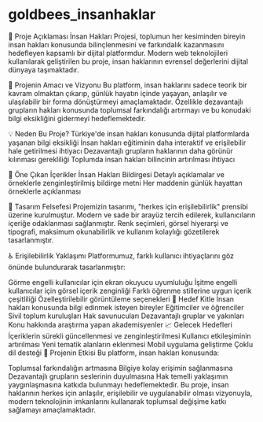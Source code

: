 # goldbees_insanhaklar

📝 Proje Açıklaması
İnsan Hakları Projesi, toplumun her kesiminden bireyin insan hakları konusunda bilinçlenmesini ve farkındalık kazanmasını hedefleyen kapsamlı bir dijital platformdur. Modern web teknolojileri kullanılarak geliştirilen bu proje, insan haklarının evrensel değerlerini dijital dünyaya taşımaktadır.

🎯 Projenin Amacı ve Vizyonu
Bu platform, insan haklarını sadece teorik bir kavram olmaktan çıkarıp, günlük hayatın içinde yaşayan, anlaşılır ve ulaşılabilir bir forma dönüştürmeyi amaçlamaktadır. Özellikle dezavantajlı grupların hakları konusunda toplumsal farkındalığı artırmayı ve bu konudaki bilgi eksikliğini gidermeyi hedeflemektedir.

💡 Neden Bu Proje?
Türkiye'de insan hakları konusunda dijital platformlarda yaşanan bilgi eksikliği
İnsan hakları eğitiminin daha interaktif ve erişilebilir hale getirilmesi ihtiyacı
Dezavantajlı grupların haklarının daha görünür kılınması gerekliliği
Toplumda insan hakları bilincinin artırılması ihtiyacı

🌟 Öne Çıkan İçerikler
İnsan Hakları Bildirgesi
Detaylı açıklamalar ve örneklerle zenginleştirilmiş bildirge metni
Her maddenin günlük hayattan örneklerle açıklanması

🎨 Tasarım Felsefesi
Projemizin tasarımı, "herkes için erişilebilirlik" prensibi üzerine kurulmuştur. Modern ve sade bir arayüz tercih edilerek, kullanıcıların içeriğe odaklanması sağlanmıştır. Renk seçimleri, görsel hiyerarşi ve tipografi, maksimum okunabilirlik ve kullanım kolaylığı gözetilerek tasarlanmıştır.

♿ Erişilebilirlik Yaklaşımı
Platformumuz, farklı kullanıcı ihtiyaçlarını göz önünde bulundurarak tasarlanmıştır:

Görme engelli kullanıcılar için ekran okuyucu uyumluluğu
İşitme engelli kullanıcılar için görsel içerik zenginliği
Farklı öğrenme stillerine uygun içerik çeşitliliği
Özelleştirilebilir görüntüleme seçenekleri
🤝 Hedef Kitle
İnsan hakları konusunda bilgi edinmek isteyen bireyler
Eğitimciler ve öğrenciler
Sivil toplum kuruluşları
Hak savunucuları
Dezavantajlı gruplar ve yakınları
Konu hakkında araştırma yapan akademisyenler
📈 Gelecek Hedefleri
İçeriklerin sürekli güncellenmesi ve zenginleştirilmesi
Kullanıcı etkileşiminin artırılması
Yeni tematik alanların eklenmesi
Mobil uygulama geliştirme
Çoklu dil desteği
💫 Projenin Etkisi
Bu platform, insan hakları konusunda:

Toplumsal farkındalığın artmasına
Bilgiye kolay erişimin sağlanmasına
Dezavantajlı grupların seslerinin duyulmasına
Hak temelli yaklaşımın yaygınlaşmasına katkıda bulunmayı hedeflemektedir.
Bu proje, insan haklarının herkes için anlaşılır, erişilebilir ve uygulanabilir olması vizyonuyla, modern teknolojinin imkanlarını kullanarak toplumsal değişime katkı sağlamayı amaçlamaktadır.
